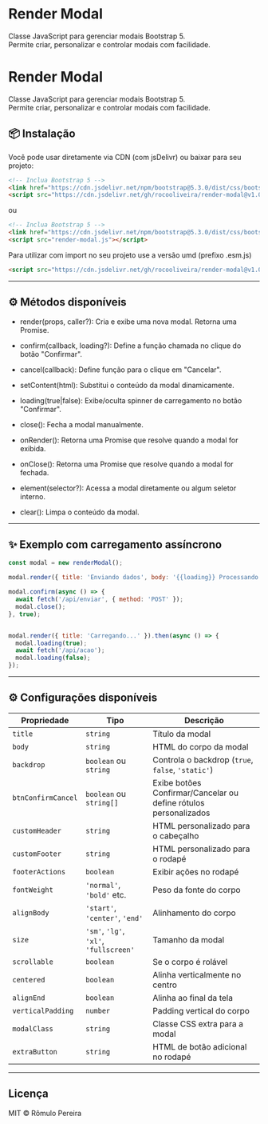 # Render Modal
Classe JavaScript para gerenciar modais Bootstrap 5.  
Permite criar, personalizar e controlar modais com facilidade.


# Render Modal
Classe JavaScript para gerenciar modais Bootstrap 5.  
Permite criar, personalizar e controlar modais com facilidade.

## 📦 Instalação

Você pode usar diretamente via CDN (com jsDelivr) ou baixar para seu projeto:

```html
<!-- Inclua Bootstrap 5 -->
<link href="https://cdn.jsdelivr.net/npm/bootstrap@5.3.0/dist/css/bootstrap.min.css" rel="stylesheet">
<script src="https://cdn.jsdelivr.net/gh/rocooliveira/render-modal@v1.0.0/render-modal.js"></script>
```
ou
```html
<!-- Inclua Bootstrap 5 -->
<link href="https://cdn.jsdelivr.net/npm/bootstrap@5.3.0/dist/css/bootstrap.min.css" rel="stylesheet">
<script src="render-modal.js"></script>
```

Para utilizar com import no seu projeto use a versão umd (prefixo .esm.js)
```html
<script src="https://cdn.jsdelivr.net/gh/rocooliveira/render-modal@v1.0.0/render-modal.esm.min.js"></script>
```
------------


## ⚙️ Métodos disponíveis
- render(props, caller?): Cria e exibe uma nova modal. Retorna uma Promise.

- confirm(callback, loading?): Define a função chamada no clique do botão "Confirmar".

- cancel(callback): Define função para o clique em "Cancelar".

- setContent(html): Substitui o conteúdo da modal dinamicamente.

- loading(true|false): Exibe/oculta spinner de carregamento no botão "Confirmar".

- close(): Fecha a modal manualmente.

- onRender(): Retorna uma Promise que resolve quando a modal for exibida.

- onClose(): Retorna uma Promise que resolve quando a modal for fechada.

- element(selector?): Acessa a modal diretamente ou algum seletor interno.

- clear(): Limpa o conteúdo da modal.


------------

## ✨ Exemplo com carregamento assíncrono

```js
const modal = new renderModal();

modal.render({ title: 'Enviando dados', body: '{{loading}} Processando...' });

modal.confirm(async () => {
  await fetch('/api/enviar', { method: 'POST' });
  modal.close();
}, true);
```

```js

modal.render({ title: 'Carregando...' }).then(async () => {
  modal.loading(true);
  await fetch('/api/acao');
  modal.loading(false);
});


```

------------


## ⚙️ Configurações disponíveis
| Propriedade        | Tipo                                   | Descrição                                                        |
| ------------------ | -------------------------------------- | ---------------------------------------------------------------- |
| `title`            | `string`                               | Título da modal                                                  |
| `body`             | `string`                               | HTML do corpo da modal                                           |
| `backdrop`         | `boolean` ou `string`                  | Controla o backdrop (`true`, `false`, `'static'`)                |
| `btnConfirmCancel` | `boolean` ou `string[]`                | Exibe botões Confirmar/Cancelar ou define rótulos personalizados |
| `customHeader`     | `string`                               | HTML personalizado para o cabeçalho                              |
| `customFooter`     | `string`                               | HTML personalizado para o rodapé                                 |
| `footerActions`    | `boolean`                              | Exibir ações no rodapé                                           |
| `fontWeight`       | `'normal'`, `'bold'` etc.              | Peso da fonte do corpo                                           |
| `alignBody`        | `'start'`, `'center'`, `'end'`         | Alinhamento do corpo                                             |
| `size`             | `'sm'`, `'lg'`, `'xl'`, `'fullscreen'` | Tamanho da modal                                                 |
| `scrollable`       | `boolean`                              | Se o corpo é rolável                                             |
| `centered`         | `boolean`                              | Alinha verticalmente no centro                                   |
| `alignEnd`         | `boolean`                              | Alinha ao final da tela                                          |
| `verticalPadding`  | `number`                               | Padding vertical do corpo                                        |
| `modalClass`       | `string`                               | Classe CSS extra para a modal                                    |
| `extraButton`      | `string`                               | HTML de botão adicional no rodapé                                |


------------

## Licença 
MIT © Rômulo Pereira
